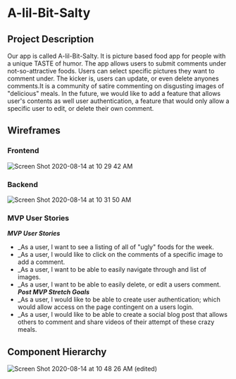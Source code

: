 # A-lil-Bit-Salty
## Project Description
Our  app is called A-lil-Bit-Salty. It is picture based food app for people with a unique TASTE of humor. The app allows users to submit comments under not-so-attractive foods.  Users can select specific pictures they want to comment under. The kicker is, users can update, or even delete anyones comments.It is a community of satire commenting on disgusting images of "delicious" meals.  In the future, we would like to add a feature that allows user's contents as well user authentication, a feature that would only allow  a specific user to edit, or delete their own comment.
## Wireframes
### Frontend
![Screen Shot 2020-08-14 at 10 29 42 AM](https://media.git.generalassemb.ly/user/28284/files/1ec50b00-de19-11ea-81fd-77f5e5a712a7)
### Backend
![Screen Shot 2020-08-14 at 10 31 50 AM](https://media.git.generalassemb.ly/user/28284/files/677cc400-de19-11ea-9de8-6132223c88f0)
### MVP User Stories
_**MVP User Stories**_
- \_As a user, I want to see a listing of all of "ugly" foods for the week.
- \_As a user, I would like to click on the comments of a specific image to add a comment.
- \_As a user, I want to be able to easily navigate through and list of images.
- \_As a user, I want to be able to easily delete, or edit a users comment.
_**Post MVP Stretch Goals**_
- \_As a user, I would like to be able to create  user authentication; which would allow access on the page contingent on a users login.
- \_As a user, I would like to be able to create a social blog post that allows others to comment and share videos of their attempt of these crazy meals.
## Component Hierarchy
![Screen Shot 2020-08-14 at 10 48 26 AM](https://media.git.generalassemb.ly/user/28284/files/dc50fd80-de1b-11ea-8214-f39aa5abf2bb) (edited) 